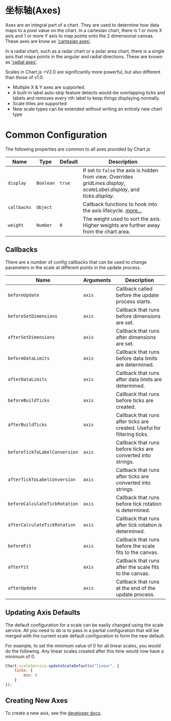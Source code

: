 # 坐标轴(Axes)

Axes are an integral part of a chart. They are used to determine how data maps to a pixel value on the chart. In a cartesian chart, there is 1 or more X axis and 1 or more Y axis to map points onto the 2 dimensional canvas. These axes are know as ['cartesian axes'](./cartesian/README.md#cartesian-axes).

In a radial chart, such as a radar chart or a polar area chart, there is a single axis that maps points in the angular and radial directions. These are known as ['radial axes'](./radial/README.md#radial-axes).

Scales in Chart.js >V2.0 are significantly more powerful, but also different than those of v1.0.

* Multiple X & Y axes are supported.
* A built-in label auto-skip feature detects would-be overlapping ticks and labels and removes every nth label to keep things displaying normally.
* Scale titles are supported
* New scale types can be extended without writing an entirely new chart type

# Common Configuration

The following properties are common to all axes provided by Chart.js

| Name        | Type      | Default | Description                                                                                                               |
| ----------- | --------- | ------- | ------------------------------------------------------------------------------------------------------------------------- |
| `display`   | `Boolean` | `true`  | If set to `false` the axis is hidden from view. Overrides _gridLines.display_, _scaleLabel.display_, and _ticks.display_. |
| `callbacks` | `Object`  |         | Callback functions to hook into the axis lifecycle. [more...](#callbacks)                                                 |
| `weight`    | `Number`  | `0`     | The weight used to sort the axis. Higher weights are further away from the chart area.                                    |

## Callbacks

There are a number of config callbacks that can be used to change parameters in the scale at different points in the update process.

| Name                          | Arguments | Description                                                             |
| ----------------------------- | --------- | ----------------------------------------------------------------------- |
| `beforeUpdate`                | `axis`    | Callback called before the update process starts.                       |
| `beforeSetDimensions`         | `axis`    | Callback that runs before dimensions are set.                           |
| `afterSetDimensions`          | `axis`    | Callback that runs after dimensions are set.                            |
| `beforeDataLimits`            | `axis`    | Callback that runs before data limits are determined.                   |
| `afterDataLimits`             | `axis`    | Callback that runs after data limits are determined.                    |
| `beforeBuildTicks`            | `axis`    | Callback that runs before ticks are created.                            |
| `afterBuildTicks`             | `axis`    | Callback that runs after ticks are created. Useful for filtering ticks. |
| `beforeTickToLabelConversion` | `axis`    | Callback that runs before ticks are converted into strings.             |
| `afterTickToLabelConversion`  | `axis`    | Callback that runs after ticks are converted into strings.              |
| `beforeCalculateTickRotation` | `axis`    | Callback that runs before tick rotation is determined.                  |
| `afterCalculateTickRotation`  | `axis`    | Callback that runs after tick rotation is determined.                   |
| `beforeFit`                   | `axis`    | Callback that runs before the scale fits to the canvas.                 |
| `afterFit`                    | `axis`    | Callback that runs after the scale fits to the canvas.                  |
| `afterUpdate`                 | `axis`    | Callback that runs at the end of the update process.                    |

## Updating Axis Defaults

The default configuration for a scale can be easily changed using the scale service. All you need to do is to pass in a partial configuration that will be merged with the current scale default configuration to form the new default.

For example, to set the minimum value of 0 for all linear scales, you would do the following. Any linear scales created after this time would now have a minimum of 0.

```javascript
Chart.scaleService.updateScaleDefaults("linear", {
	ticks: {
		min: 0
	}
});
```

## Creating New Axes

To create a new axis, see the [developer docs](../developers/axes.md).
